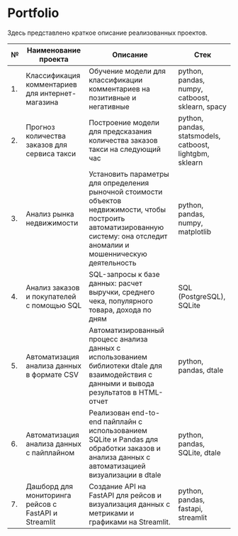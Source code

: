 # Portfolio

Здесь представлено краткое описание реализованных проектов.

| **№** | **Наименование проекта**                                     | **Описание**                                                                                         | **Стек**                                                    |
|-------|--------------------------------------------------------------|-----------------------------------------------------------------------------------------------------|-------------------------------------------------------------|
| 1.    | Классификация комментариев для интернет-магазина             | Обучение модели для классификации комментариев на позитивные и негативные                             | python, pandas, numpy, catboost, sklearn, spacy              |
| 2.    | Прогноз количества заказов для сервиса такси                 | Построение модели для предсказания количества заказов такси на следующий час                        | python, pandas, statsmodels, catboost, lightgbm, sklearn     |
| 3.    | Анализ рынка недвижимости                                   | Установить параметры для определения рыночной стоимости объектов недвижимости, чтобы построить автоматизированную систему: она отследит аномалии и мошенническую деятельность | python, pandas, numpy, matplotlib                          |
| 4.    | Анализ заказов и покупателей с помощью SQL                   | SQL-запросы к базе данных: расчет выручки, среднего чека, популярного товара, дохода по дням         | SQL (PostgreSQL), SQLite                                     |
| 5.    | Автоматизация анализа данных в формате CSV                  | Автоматизированный процесс анализа данных с использованием библиотеки dtale для взаимодействия с данными и вывода результатов в HTML-отчет | python, pandas, dtale                                       |
| 6.    | Автоматизация анализа данных с пайплайном                    | Реализован end-to-end пайплайн с использованием SQLite и Pandas для обработки заказов и анализа данных с автоматизацией визуализации в dtale | python, pandas, SQLite, dtale                                |
| 7.    | Дашборд для мониторинга рейсов с FastAPI и Streamlit         | Создание API на FastAPI для рейсов и визуализация данных с метриками и графиками на Streamlit.| python, pandas, fastapi, streamlit                  |
